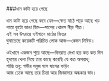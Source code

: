 ###ধান কাটা হয়ে গেছে

ধান কাটা হয়ে গেছে কবে যেন—ক্ষেত মাঠে পড়ে আছে খড়  
পাতা কুটো ভাঙা ডিম—সাপের খোলস নীড় শীত।  
এই সব উৎরায়ে ওইখানে মাঠের ভিতর  
ঘুমাতেছে কয়েকটি পরিচিত লোক আজ—কেমন নিবিড়।  
 
ওইখানে একজন শুয়ে আছে—দিনরাত দেখা হত কত কত দিন  
হৃদয়ের খেলা নিয়ে তার কাছে করেছি যে কত অপরাধ;  
শান্তি তবু: গভীর সবুজ ঘাস ঘাসের ফড়িং  
আজ ঢেকে আছে তার চিন্তা আর জিজ্ঞাসার অন্ধকার স্বাদ।  